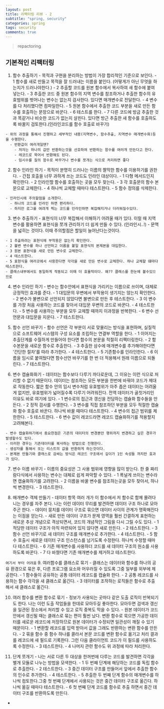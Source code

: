 ```yaml
---
layout: post
title: 리팩터링 리뷰 - 2
subtitle: "spring, security"
categories: spring
tags: security
comments: true
---
```

> repactoring

## 기본적인 리팩터링
  1. 함수 추출하기 
    - 목적과 구현을 분리하는 방법이 가장 합리적인 기준으로 보인다. 
    - 1 함수를 새로 만들고 목적을 잘 드러내는 이름을 붙인다. (어떻게가 아닌 무엇을 하는지가 드러나야한다.)
    - 2 추출할 코드를 원본 함수에서 복사하여 새 함수에 붙여 넣는다.
    - 3 추출한 코드 중 원본 함수의 지역 변수를 참조하거나 추출한 함수의 유효범위를 벗어나는 변수는 없는지 검사한다. 있다면 매개변수로 전달한다. 
    - 4 변수를 다 처리했다면 컴파일한다.
    - 5 원본 함수에서 추출한 코드 부분을 새로 만든 함수를 호출하는 문장으로 바꾼다.
    - 6 테스트를 한다.
    - 7 다른 코드에 방금 추출한 것과 똑같거나 비슷한 코드가 없는지 살핀다. 있다면 방근 추출한 새 함수를 호출하도록 바꿀지 검토한다.(인라인코드를 함수 호출로 바꾸기)

    - 위의 과정을 통해서 진행하고 세부적인 내용(지역변수, 함수추출, 지역변수 매개변수화)등을 수행한다. 
      - 반환값이 여러개일땐? 
        - 저자는 하나의 값만 반환하는것을 선호하여 반환하는 함수를 여러개 만든다고 한다.
        - 레코드로 묵어서 반환해도 된다.
        - 임시수를 질의 함수로 바꾸거나 변수를 쪼개는 식으로 처리하면 좋다
 
  2. 함수 인라인 하기 
    - 목적이 분명히 드러나는 이름의 짤막한 함수를 이용하기를 권한다. 
    - 간접 호출을 너무 과하게 쓰는 코드도 인라인 대상이다. 
    - 1 다형 메서드인지 확인한다.
    - 2 인라인할 함수를 호출하는 곳을 모두 찾는다.
    - 3 각 호출문의 함수 본문으로 교체한다. 
    - 4 하나씩 교체할 때마다 테스트한다. 
    - 5 함수 정의를 삭제한다.

    - 인라인시에 주의할점을 소개한다. 
      - 하나의 코드를 인라인 하면 편리하다. 
      - 하지만 로그를 여려개 찍는 코드를 인라인하면 복잡해지거나 더러워질수있다. 


  3. 변수 추출하기
    - 표현식이 너무 복잡해서 이해하기 어려울 때가 있다. 이럴 때 지역 변수를 활용하면 표현식을 쪼개 관리하기 더 쉽게 만들 수 있다. (인라인시..!)
    - 문맥을 넓히는 것이다. 이때 주의할점은 할일이 늘어난다는것이다. 

    - 1 추출하려는 표현식에 부작용은 없는지 확인한다.
    - 2 불변 변수를 하나 선언하고 이름을 붙일 표현식의 본제본을 대입한다.
    - 3 원본 표현식을 새로 만든 변수로 교체한다.
    - 4 테스트한다.
    - 5 표현식을 여러곳에서 사용한다면 각각을 새로 만든 변수로 교체한다. 하나 교체할 떄마다 테스트한다. 
    - 클래스내부에서도 동일하게 작동되고 이때 더 효율적이다. 왜?? 클래스를 한눈에 볼수있으므로 

  4. 변수 인라인 하기 
    - 변수는 함수안에서 표현식을 가리키는 이름으로 쓰이며, 대체로 긍정적인 효과를 준다. 
    - 1 대입문의 우변에서 부작용이 생기지는 않는지 확인한다.
    - 2 변수가 불변으로 선언되지 않았다면 불변으로 만든 후 테스트한다.
    - 3 이 변수를 가장 처음 사용하는 코드를 찾아서 대입문 우변의 코드로 바꾼다.
    - 4 테스트한다. 
    - 5 변수를 사용하는 부분을 모두 교체할 때까지 이과정을 반복한다. 
    - 6 변수 선언문과 대입문을 지운다.
    - 7 테스트한다. 

  5. 함수 선언 바꾸기
    - 함수 선언은 각 부분이 서로 맞물리는 방식을 표현하며, 실질적으로 소프트웨어 시스템의 구성 요소를 조립하는 연결부 역할을 한다.
    - 1 이어지는 추출단계를 수월하게 만들어야 한다면 함수의 본문을 적절히 리팩터링한다.
    - 2 함수본문을 새로운 함수로 추출한다. 
    - 3 추출한 삼수에 매개변수를 추가해야한다면 '간단한 절차'를 따라 추가한다.
    - 4 테스트한다.
    - 5 기존함수를 인라인한다.
    - 6 이름을 임시로 붙여뒀다면 함수선언 바꾸기를 한 번 더 적용해서 원래 이름으로 되돌린다.
    - 7 테스트한다.

  6. 변수 캡슐화화기
    - 데이터는 함수보다 다루기 까다로운데, 그 이유는 이런 식으로 처리할 수 없기 때문이다. 데이터는 참조하는 모든 부분을 한번에 바꿔야 코드가 제대로 작동한다. 짧은 함수 안의 임시 변수처럼 유효범위가 아주 좁은 데이터는 어려울게 없지만, 유효범위가 넓어질수록 다루기 어려워진다. 전역 데이터가 골칫거리인 이유도 바로 여기에 있다.
    - 1 변수로의 접근과 갱신을 전담하는 캡슐화 함수들을 만든다.
    - 2 정적 검사를 수행한다.
    - 3 변수를 직접 참조하던 부분을 모두 적절한 캡슐화 함수 호출로 바꾼다. 하나씩 바꿀 때마다 테스트한다.
    - 4 변수의 접근 범위를 제한한다.
    - 5 테스트한다.
    - 6 변수 값이 레코드라면 레코드 캡슐화하기를 적용할지 고려해본다.

    - 변수 캡슐화하기에서 중요한점은 기존의 데이터의 변경뿐만 행위까지 변경하고 싶은 경우가 발생할수도 있다. 
    - 이러한 경우는 기존데이터를 복사하는 방법으로 진행한다. 
    - 생성자를 통해서 또는 리스트의 값을 반환하게 하는것이다. 
    - 본제본 만들기와 클래스로 감싸는 방식은 레코드 구조에서 깊이가 1인 속성들 까지만 효과가 있다. 

  7. 변수 이름 바꾸기
    - 이름의 중요성은 그 사용 범위에 영향을 많이 받는다. 한 줄 짜리 람다식에서 사용하는 변수는 대체로 쉽게 파악할 수 있다. 
    - 1 폭널게 쓰이는 변수라면 캡슐화하기를 고려한다.
    - 2 이름을 바꿀 변수를 참조하는곳을 모두 찾아서, 하나씩 변경한다.
    - 3 테스트한다. 

  8. 매개변수 객체 만들기 
    - 데이터 항목 여러 개가 이 함수에서 저 함수로 함께 몰려다니는 경우를 자주 본다. 나는 이런 데이터 무리를 발견하면 데이터 구조 하나로 모아주곤 한다.
    - 데이터 뭉치를 데이터 구조로 묶으면 데이터 사이의 관계가 명확해진다는 이점을 얻는다.
    - 새로 만든 데이터 구조가 문제 영역을 훨씬 간결하게 표현하는 새로운 추상 개념으로 격상되면서, 코드의 개념적인 그림을 다시 그릴 수도 있다. 
    - 1 적당한 데이터 구조가 아직 마련되어 있지 않다면 새로 만든다.
    - 2 테스트한다.
    - 3 함수 선언 바꾸기로 새 데이터 구조를 매개변수로 추가한다.
    - 4 테스트한다.
    - 5 함수 호출시 새로운 데이터 구조 인스턴스를 넘기도록 수정한다. 하나씩 수정할 때마다 테스트한다.
    - 6 기존 매개변수를 사용하더 코드를 새 데이터 구조의 원소를 사용하도록 바꾼다.
    - 7 다 바꿨다면 기존 매개변수를 제거하고 테스트한다.
  
  `여기서 부터 어려움`
  9. 여러함수를 클래스로 묶기
    - 클래스는 데이터와 함수를 하나의 공유 환경으로 묶은 후, 다른 프로그램 요소와 어우러질 수 있도록 그중 일부를 외부에 제공한다. 
    - 1 함수들이 공유하는 공통 데이터 레코드를 캡슐화 한다.
    - 2 공통 레코드를 사용하는 함수 각각을 새 클래스로 옮긴다.
    - 3 데이터를 조작하는 로직들은 함수로 추출해서 새 클래스로 옮긴다.


  10. 여러 함수를 변환 함수로 묶기
    - 정보가 사용되는 곳마다 같은 도출 로직이 반복되기도 한다. 나는 이런 도출 작업들을 한데로 모아두길 좋아한다. 모아두면 검색과 갱신을 일관된 장소에서 처리할 수 있고 로직 중복도 막을 수 있다.
    - 원본 데이터가 코드 안에서 갱신될 때는 클래스로 묶는 편이 훨씬 났다. 변환 함수로 묵으면 가공한 데이터를 새로운 레코드에 저장하므로 원본 데이터가 수정되면 일관성이 깨질 수 있기 때문이다.
    - 1 변환할 레코드를 입력 받아서 값을 그래도 반환하는 변환 함수를 만든다.
    - 2 묶을 함수 중 함수 하나를 콜라서 본문 코드를 변환 함수로 옮기고 처리 결과를 레코드에 새 필드로 기록한다. 그런 다음 클라이언트 코드가 이 필드를 사용하도록 수정한다.
    - 3 테스트한다.
    - 4 나머지 관련 함수도 위 과정에 따라 처리한다.

  11. 단계 쪼개기
    - 나는 서로 다른 두 대상을 한꺼번에 다루는 코드를 발견하면 각각을 별개 모듈로 나누는 방법을 모색한다. 
    - 1 두 번째 단계에 해당하는 코드를 독립 함수로 추출한다.
    - 2 테스트한다.
    - 3 중간 데이터 구조를 만들어서 앞에서 추출한 함수의 인수로 추가한다.
    - 4 테스트한다.
    - 5 추출한 두 번째 단계 함수의 매개변수를 하나씩 컴토한다.그중 첫 번째 단계에서 사용되는 것은 중간 데이터 구조로 옮긴다. 하나씩 옮길 때마다 테스트한다.
    - 6 첫 번째 단계 코드를 함수로 추출 하면서 중간 데이터 구조를 반환하도록 만든다.
- 
